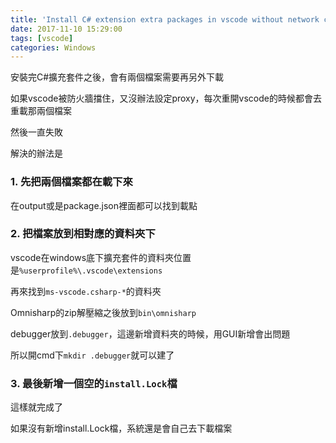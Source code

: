 ```yaml
---
title: 'Install C# extension extra packages in vscode without network connection'
date: 2017-11-10 15:29:00
tags: [vscode]
categories: Windows
---
```


安裝完C#擴充套件之後，會有兩個檔案需要再另外下載

如果vscode被防火牆擋住，又沒辦法設定proxy，每次重開vscode的時候都會去重載那兩個檔案

<!--More-->

然後一直失敗

解決的辦法是

### 1. 先把兩個檔案都在載下來

在output或是package.json裡面都可以找到載點

### 2. 把檔案放到相對應的資料夾下

vscode在windows底下擴充套件的資料夾位置是`%userprofile%\.vscode\extensions`

再來找到`ms-vscode.csharp-*`的資料夾

Omnisharp的zip解壓縮之後放到`bin\omnisharp`

debugger放到`.debugger`，這邊新增資料夾的時候，用GUI新增會出問題

所以開cmd下`mkdir .debugger`就可以建了

### 3. 最後新增一個空的`install.Lock`檔

這樣就完成了

如果沒有新增install.Lock檔，系統還是會自己去下載檔案

